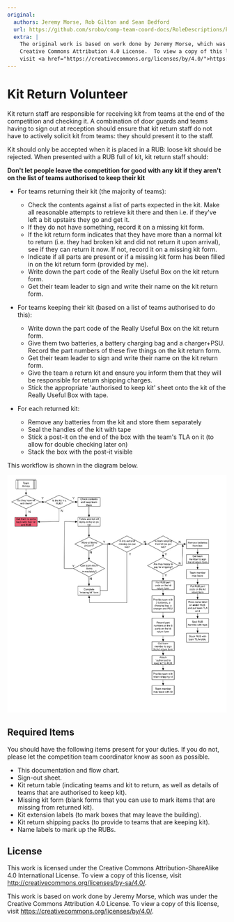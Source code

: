 ```yaml
---
original:
  authors: Jeremy Morse, Rob Gilton and Sean Bedford
  url: https://github.com/srobo/comp-team-coord-docs/RoleDescriptions/kit-return
  extra: |
    The original work is based on work done by Jeremy Morse, which was under the
    Creative Commons Attribution 4.0 License.  To view a copy of this license,
    visit <a href="https://creativecommons.org/licenses/by/4.0/">https://creativecommons.org/licenses/by/4.0/</a>.
---
```

# Kit Return Volunteer

Kit return staff are responsible for receiving kit from teams at the end of the
competition and checking it. A combination of door guards and teams having to
sign out at reception should ensure that kit return staff do not have to
actively solicit kit from teams: they should present it to the staff.

Kit should only be accepted when it is placed in a RUB: loose kit should be
rejected. When presented with a RUB full of kit, kit return staff should:

**Don't let people leave the competition for good with any kit if they aren't on the list of teams authorised to keep their kit**

* For teams returning their kit (the majority of teams):
    * Check the contents against a list of parts expected in the kit.
     Make all reasonable attempts to retrieve kit there and then i.e. if they've left a bit upstairs they go and get it.
    * If they do not have something, record it on a missing kit form.
    * If the kit return form indicates that they have more than a normal kit to return (i.e. they had broken kit and did not return it upon arrival), see if they can return it now. If not, record it on a missing kit form.
    * Indicate if all parts are present or if a missing kit form has been filled in on the kit return form (provided by me).
    * Write down the part code of the Really Useful Box on the kit return form.
    * Get their team leader to sign and write their name on the kit return form.

* For teams keeping their kit (based on a list of teams authorised to do this):
    * Write down the part code of the Really Useful Box on the kit return form.
    * Give them two batteries, a battery charging bag and a charger+PSU. Record the part numbers of these five things on the kit return form.
    * Get their team leader to sign and write their name on the kit return form.
    * Give the team a return kit and ensure you inform them that they will be responsible for return shipping charges.
    * Stick the appropriate 'authorised to keep kit' sheet onto the kit of the Really Useful Box with tape.

* For each returned kit:
    * Remove any batteries from the kit and store them separately
    * Seal the handles of the kit with tape
    * Stick a post-it on the end of the box with the team's TLA on it (to allow for double checking later on)
    * Stack the box with the post-it visible


This workflow is shown in the diagram below.

![Kit return flow](../Diagrams/KitReturnDeskFlow.svg)

## Required Items
You should have the following items present for your duties. If you do not, please let the competition team coordinator know as soon as possible.

* This documentation and flow chart.
* Sign-out sheet.
* Kit return table (indicating teams and kit to return, as well as details of teams that are authorised to keep kit).
* Missing kit form (blank forms that you can use to mark items that are missing from returned kit).
* Kit extension labels (to mark boxes that may leave the building).
* Kit return shipping packs (to provide to teams that are keeping kit).
* Name labels to mark up the RUBs.

## License

This work is licensed under the Creative Commons
Attribution-ShareAlike 4.0 International License. To view a copy of
this license, visit http://creativecommons.org/licenses/by-sa/4.0/.

This work is based on work done by Jeremy Morse, which was under the
Creative Commons Attribution 4.0 License.  To view a copy of this
license, visit https://creativecommons.org/licenses/by/4.0/.
